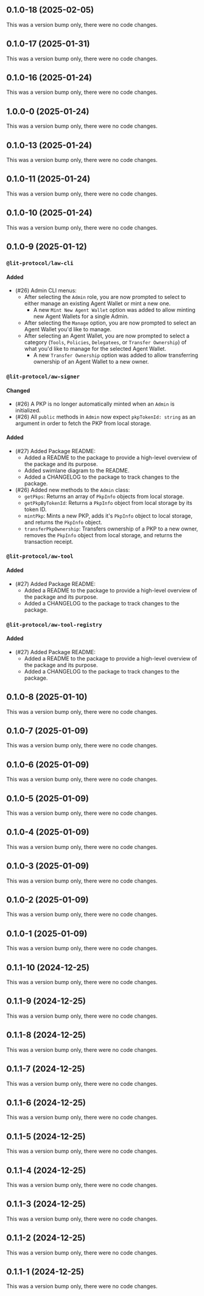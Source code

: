 ## 0.1.0-18 (2025-02-05)

This was a version bump only, there were no code changes.

## 0.1.0-17 (2025-01-31)

This was a version bump only, there were no code changes.

## 0.1.0-16 (2025-01-24)

This was a version bump only, there were no code changes.

## 1.0.0-0 (2025-01-24)

This was a version bump only, there were no code changes.

## 0.1.0-13 (2025-01-24)

This was a version bump only, there were no code changes.

## 0.1.0-11 (2025-01-24)

This was a version bump only, there were no code changes.

## 0.1.0-10 (2025-01-24)

This was a version bump only, there were no code changes.

## 0.1.0-9 (2025-01-12)

### `@lit-protocol/law-cli`

#### Added

- (#26) Admin CLI menus:
  - After selecting the `Admin` role, you are now prompted to select to either manage an existing Agent Wallet or mint a new one.
    - A new `Mint New Agent Wallet` option was added to allow minting new Agent Wallets for a single Admin.
  - After selecting the `Manage` option, you are now prompted to select an Agent Wallet you'd like to manage.
  - After selecting an Agent Wallet, you are now prompted to select a category (`Tools`, `Policies`, `Delegatees`, or `Transfer Ownership`) of what you'd like to manage for the selected Agent Wallet.
    - A new `Transfer Ownership` option was added to allow transferring ownership of an Agent Wallet to a new owner.

### `@lit-protocol/aw-signer`

#### Changed

- (#26) A PKP is no longer automatically minted when an `Admin` is initialized.
- (#26) All `public` methods in `Admin` now expect `pkpTokenId: string` as an argument in order to fetch the PKP from local storage.

#### Added

- (#27) Added Package README:
  - Added a README to the package to provide a high-level overview of the package and its purpose.
  - Added swimlane diagram to the README.
  - Added a CHANGELOG to the package to track changes to the package.
- (#26) Added new methods to the `Admin` class:
  - `getPkps`: Returns an array of `PkpInfo` objects from local storage.
  - `getPkpByTokenId`: Returns a `PkpInfo` object from local storage by its token ID.
  - `mintPkp`: Mints a new PKP, adds it's `PkpInfo` object to local storage, and returns the `PkpInfo` object.
  - `transferPkpOwnership`: Transfers ownership of a PKP to a new owner, removes the `PkpInfo` object from local storage, and returns the transaction receipt.

### `@lit-protocol/aw-tool`

#### Added

- (#27) Added Package README:
    - Added a README to the package to provide a high-level overview of the package and its purpose.
    - Added a CHANGELOG to the package to track changes to the package.

### `@lit-protocol/aw-tool-registry`

#### Added

- (#27) Added Package README:
    - Added a README to the package to provide a high-level overview of the package and its purpose.
    - Added a CHANGELOG to the package to track changes to the package.

## 0.1.0-8 (2025-01-10)

This was a version bump only, there were no code changes.

## 0.1.0-7 (2025-01-09)

This was a version bump only, there were no code changes.

## 0.1.0-6 (2025-01-09)

This was a version bump only, there were no code changes.

## 0.1.0-5 (2025-01-09)

This was a version bump only, there were no code changes.

## 0.1.0-4 (2025-01-09)

This was a version bump only, there were no code changes.

## 0.1.0-3 (2025-01-09)

This was a version bump only, there were no code changes.

## 0.1.0-2 (2025-01-09)

This was a version bump only, there were no code changes.

## 0.1.0-1 (2025-01-09)

This was a version bump only, there were no code changes.

## 0.1.1-10 (2024-12-25)

This was a version bump only, there were no code changes.

## 0.1.1-9 (2024-12-25)

This was a version bump only, there were no code changes.

## 0.1.1-8 (2024-12-25)

This was a version bump only, there were no code changes.

## 0.1.1-7 (2024-12-25)

This was a version bump only, there were no code changes.

## 0.1.1-6 (2024-12-25)

This was a version bump only, there were no code changes.

## 0.1.1-5 (2024-12-25)

This was a version bump only, there were no code changes.

## 0.1.1-4 (2024-12-25)

This was a version bump only, there were no code changes.

## 0.1.1-3 (2024-12-25)

This was a version bump only, there were no code changes.

## 0.1.1-2 (2024-12-25)

This was a version bump only, there were no code changes.

## 0.1.1-1 (2024-12-25)

This was a version bump only, there were no code changes.